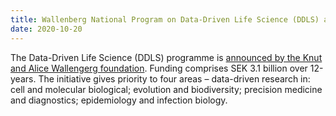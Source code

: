 ```yaml
---
title: Wallenberg National Program on Data-Driven Life Science (DDLS) announced
date: 2020-10-20
---
```


The Data-Driven Life Science (DDLS) programme is [announced by the Knut and Alice Wallengerg foundation](https://kaw.wallenberg.org/en/press/sek-37-billion-funding-life-science-knut-and-alice-wallenberg-foundation-launches-new). Funding comprises SEK 3.1 billion over 12-years. The initiative gives priority to four areas – data-driven research in: cell and molecular biological; evolution and biodiversity; precision medicine and diagnostics; epidemiology and infection biology.

